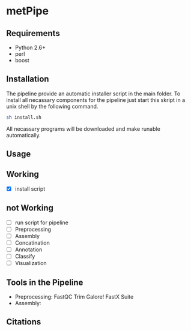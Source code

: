 # metPipe

## Requirements

  - Python 2.6+
  - perl
  - boost

## Installation

The pipeline provide an automatic installer script in the main folder. To install all necassary components for the pipeline just start this skript in a unix shell by the following command.

```bash
sh install.sh
```

All necassary programs will be downloaded and make runable automatically.

## Usage


## Working

- [x] install script

## not Working

- [ ] run script for pipeline
- [ ] Preprocessing
- [ ] Assembly
- [ ] Concatination
- [ ] Annotation
- [ ] Classify
- [ ] Visualization

## Tools in the Pipeline

- Preprocessing: 
FastQC
Trim Galore!
FastX Suite
- Assembly:


	
  
## Citations
